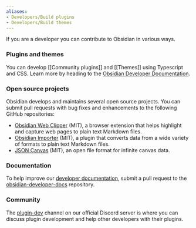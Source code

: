 ```yaml
---
aliases:
- Developers/Build plugins
- Developers/Build themes
---
```

If you are a developer you can contribute to Obsidian in various ways.

### Plugins and themes

You can develop [[Community plugins]] and [[Themes]] using Typescript and CSS. Learn more by heading to the [Obsidian Developer Documentation](https://docs.obsidian.md).

### Open source projects

Obsidian develops and maintains several open source projects. You can submit pull requests with bug fixes and enhancements to the following GitHub repositories:

- [Obsidian Web Clipper](https://github.com/obsidianmd/obsidian-clipper) (MIT), a browser extension that helps highlight and capture web pages to plain text Markdown files.
- [Obsidian Importer](https://github.com/obsidianmd/obsidian-importer) (MIT), a plugin that converts data from a wide variety of formats to plain text Markdown files.
- [JSON Canvas](https://github.com/obsidianmd/jsoncanvas) (MIT), an open file format for infinite canvas data.

### Documentation

To help improve our [developer documentation](https://docs.obsidian.md/Home), submit a pull request to the [obsidian-developer-docs](https://github.com/obsidianmd/obsidian-developer-docs) repository.

### Community

The [plugin-dev](https://discord.com/channels/686053708261228577/840286264964022302) channel on our official Discord server is where you can discuss plugin development and help other developers with their plugins.